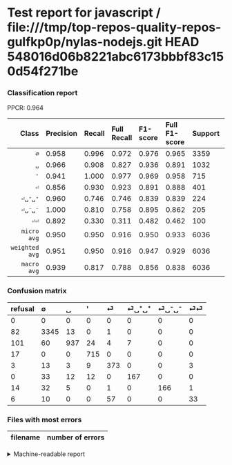 # Test report for javascript / file:///tmp/top-repos-quality-repos-gulfkp0p/nylas-nodejs.git HEAD 548016d06b8221abc6173bbbf83c150d54f271be

### Classification report

PPCR: 0.964

| Class | Precision | Recall | Full Recall | F1-score | Full F1-score | Support | Full Support | PPCR |
|------:|:----------|:-------|:------------|:---------|:---------|:--------|:-------------|:-----|
| `∅` | 0.958| 0.996| 0.972| 0.976| 0.965| 3359| 3441| 0.976 |
| `␣` | 0.966| 0.908| 0.827| 0.936| 0.891| 1032| 1133| 0.911 |
| `'` | 0.941| 1.000| 0.977| 0.969| 0.958| 715| 732| 0.977 |
| `⏎` | 0.856| 0.930| 0.923| 0.891| 0.888| 401| 404| 0.993 |
| `⏎␣⁺␣⁺` | 0.960| 0.746| 0.746| 0.839| 0.839| 224| 224| 1.000 |
| `⏎␣⁻␣⁻` | 1.000| 0.810| 0.758| 0.895| 0.862| 205| 219| 0.936 |
| `⏎⏎` | 0.892| 0.330| 0.311| 0.482| 0.462| 100| 106| 0.943 |
| `micro avg` | 0.950| 0.950| 0.916| 0.950| 0.933| 6036| 6259| 0.964 |
| `weighted avg` | 0.951| 0.950| 0.916| 0.947| 0.929| 6036| 6259| 0.964 |
| `macro avg` | 0.939| 0.817| 0.788| 0.856| 0.838| 6036| 6259| 0.964 |

### Confusion matrix

|refusal|  ∅| ␣| '| ⏎| ⏎␣⁺␣⁺| ⏎␣⁻␣⁻| ⏎⏎| 
|:---|:---|:---|:---|:---|:---|:---|:---|
|0 |0 |0 |0 |0 |0 |0 |0 |
|82 |3345 |13 |0 |1 |0 |0 |0 |
|101 |60 |937 |24 |4 |7 |0 |0 |
|17 |0 |0 |715 |0 |0 |0 |0 |
|3 |13 |3 |9 |373 |0 |0 |3 |
|0 |33 |12 |12 |0 |167 |0 |0 |
|14 |32 |5 |0 |1 |0 |166 |1 |
|6 |10 |0 |0 |57 |0 |0 |33 |

### Files with most errors

| filename | number of errors|
|:----:|:-----|

<details>
    <summary>Machine-readable report</summary>
```json
{
  "cl_report": {"\u0027": {"f1-score": 0.9694915254237287, "precision": 0.9407894736842105, "recall": 1.0, "support": 715}, "macro avg": {"f1-score": 0.855573945072064, "precision": 0.9387949991316838, "recall": 0.8170348863938012, "support": 6036}, "micro avg": {"f1-score": 0.9502982107355865, "precision": 0.9502982107355865, "recall": 0.9502982107355865, "support": 6036}, "weighted avg": {"f1-score": 0.9469510157270127, "precision": 0.9507070693697534, "recall": 0.9502982107355865, "support": 6036}, "\u2205": {"f1-score": 0.9763572679509632, "precision": 0.9576295448038935, "recall": 0.9958320928847871, "support": 3359}, "\u23ce": {"f1-score": 0.8912783751493428, "precision": 0.8555045871559633, "recall": 0.9301745635910225, "support": 401}, "\u23ce\u23ce": {"f1-score": 0.4817518248175182, "precision": 0.8918918918918919, "recall": 0.33, "support": 100}, "\u23ce\u2423\u207a\u2423\u207a": {"f1-score": 0.8391959798994975, "precision": 0.9597701149425287, "recall": 0.7455357142857143, "support": 224}, "\u23ce\u2423\u207b\u2423\u207b": {"f1-score": 0.894878706199461, "precision": 1.0, "recall": 0.8097560975609757, "support": 205}, "\u2423": {"f1-score": 0.9360639360639361, "precision": 0.965979381443299, "recall": 0.9079457364341085, "support": 1032}},
  "cl_report_full": {"\u0027": {"f1-score": 0.9584450402144773, "precision": 0.9407894736842105, "recall": 0.976775956284153, "support": 732}, "macro avg": {"f1-score": 0.8379330569971488, "precision": 0.9387949991316838, "recall": 0.7877142423576692, "support": 6259}, "micro avg": {"f1-score": 0.9330622204148028, "precision": 0.9502982107355865, "recall": 0.9164403259306598, "support": 6259}, "weighted avg": {"f1-score": 0.9291687776517271, "precision": 0.9510255147916559, "recall": 0.9164403259306598, "support": 6259}, "\u2205": {"f1-score": 0.9648110758580907, "precision": 0.9576295448038935, "recall": 0.972101133391456, "support": 3441}, "\u23ce": {"f1-score": 0.8880952380952382, "precision": 0.8555045871559633, "recall": 0.9232673267326733, "support": 404}, "\u23ce\u23ce": {"f1-score": 0.46153846153846145, "precision": 0.8918918918918919, "recall": 0.3113207547169811, "support": 106}, "\u23ce\u2423\u207a\u2423\u207a": {"f1-score": 0.8391959798994975, "precision": 0.9597701149425287, "recall": 0.7455357142857143, "support": 224}, "\u23ce\u2423\u207b\u2423\u207b": {"f1-score": 0.8623376623376623, "precision": 1.0, "recall": 0.7579908675799086, "support": 219}, "\u2423": {"f1-score": 0.8911079410366143, "precision": 0.965979381443299, "recall": 0.8270079435127978, "support": 1133}},
  "ppcr": 0.9643713053203388
}
```
</details>
